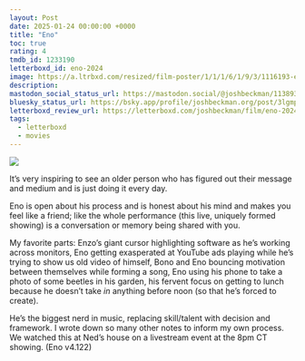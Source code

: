```yaml
---
layout: Post
date: 2025-01-24 00:00:00 +0000
title: "Eno"
toc: true
rating: 4
tmdb_id: 1233190
letterboxd_id: eno-2024
image: https://a.ltrbxd.com/resized/film-poster/1/1/1/6/1/9/3/1116193-eno-0-600-0-900-crop.jpg?v=983c5844e6
description: 
mastodon_social_status_url: https://mastodon.social/@joshbeckman/113893025014902702
bluesky_status_url: https://bsky.app/profile/joshbeckman.org/post/3lgmpbmdxmz2b
letterboxd_review_url: https://letterboxd.com/joshbeckman/film/eno-2024/
tags:
  - letterboxd
  - movies
---
```


 <p><img src="https://a.ltrbxd.com/resized/film-poster/1/1/1/6/1/9/3/1116193-eno-0-600-0-900-crop.jpg?v=983c5844e6"/></p> <p>It’s very inspiring to see an older person who has figured out their message and medium and is just doing it every day.</p><p>Eno is open about his process and is honest about his mind and makes you feel like a friend; like the whole performance (this live, uniquely formed showing) is a conversation or memory being shared with you. </p><p>My favorite parts: Enzo’s giant cursor highlighting software as he’s working across monitors, Eno getting exasperated at YouTube ads playing while he’s trying to show us old video of himself, Bono and Eno bouncing motivation between themselves while forming a song, Eno using his phone to take a photo of some beetles in his garden, his fervent focus on getting to lunch because he doesn’t take <i>in</i> anything before noon (so that he’s forced to create). </p><p>He’s the biggest nerd in music, replacing skill/talent with decision and framework. I wrote down so many other notes to inform my own process. We watched this at Ned’s house on a livestream event at the 8pm CT showing. (Eno v4.122)</p> 
